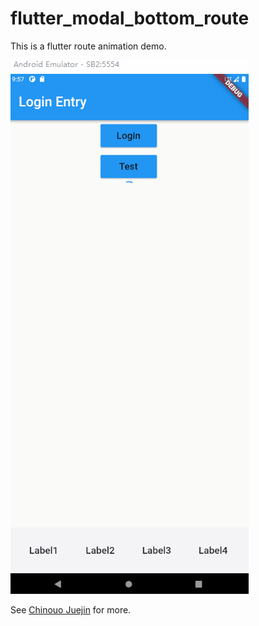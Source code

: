 # flutter_modal_bottom_route

This is a flutter route animation demo.

![](result.gif)


See [Chinouo Juejin]() for more.
